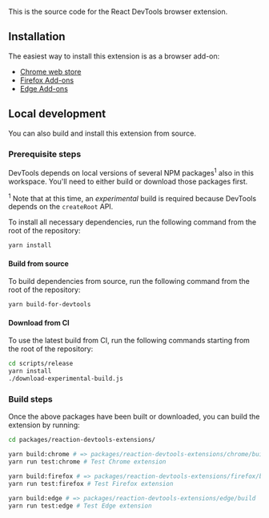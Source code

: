 This is the source code for the React DevTools browser extension.

## Installation

The easiest way to install this extension is as a browser add-on:
* [Chrome web store](https://chrome.google.com/webstore/detail/reaction-developer-tools/fmkadmapgofadopljbjfkapdkoienihi?hl=en)
* [Firefox Add-ons](https://addons.mozilla.org/en-US/firefox/addon/reaction-devtools/)
* [Edge Add-ons](https://microsoftedge.microsoft.com/addons/detail/reaction-developer-tools/gpphkfbcpidddadnkolkpfckpihlkkil)

## Local development
You can also build and install this extension from source.

### Prerequisite steps
DevTools depends on local versions of several NPM packages<sup>1</sup> also in this workspace. You'll need to either build or download those packages first.

<sup>1</sup> Note that at this time, an _experimental_ build is required because DevTools depends on the `createRoot` API.

To install all necessary dependencies, run the following command from the root of the repository:

```sh
yarn install
```

#### Build from source
To build dependencies from source, run the following command from the root of the repository:
```sh
yarn build-for-devtools
```
#### Download from CI
To use the latest build from CI, run the following commands starting from the root of the repository:
```sh
cd scripts/release
yarn install
./download-experimental-build.js
```
### Build steps
Once the above packages have been built or downloaded, you can build the extension by running:
```sh
cd packages/reaction-devtools-extensions/

yarn build:chrome # => packages/reaction-devtools-extensions/chrome/build
yarn run test:chrome # Test Chrome extension

yarn build:firefox # => packages/reaction-devtools-extensions/firefox/build
yarn run test:firefox # Test Firefox extension

yarn build:edge # => packages/reaction-devtools-extensions/edge/build
yarn run test:edge # Test Edge extension
```
